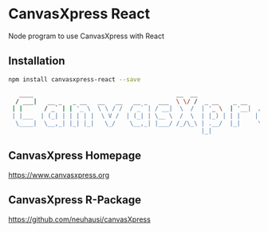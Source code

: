 CanvasXpress React
==================

Node program to use CanvasXpress with React


Installation
----------------------

```bash
npm install canvasxpress-react --save
```

```bash
   ____                                        __  __
  / ___|   __ _   _ __   __   __   __ _   ___  \ \/ /  _ __    _ __    ___   ___   ___
 | |      / _` | | '_ \  \ \ / /  / _` | / __|  \  /  | '_ \  | '__|  / _ \ / __| / __|
 | |___  | (_| | | | | |  \ V /  | (_| | \__ \  /  \  | |_) | | |    |  __/ \__ \ \__ \
  \____|  \__,_| |_| |_|   \_/    \__,_| |___/ /_/\_\ | .__/  |_|     \___| |___/ |___/
                                                      |_|
```
CanvasXpress Homepage
----------------------

https://www.canvasxpress.org

CanvasXpress R-Package
----------------------

https://github.com/neuhausi/canvasXpress
